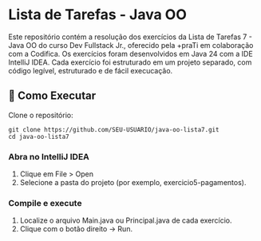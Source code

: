 # Lista de Tarefas - Java OO

Este repositório contém a resolução dos exercícios da Lista de Tarefas 7 - Java OO do curso Dev Fullstack Jr., oferecido pela +praTi em colaboração com a Codifica. Os exercícios foram desenvolvidos em Java 24 com a IDE IntelliJ IDEA.
Cada exercício foi estruturado em um projeto separado, com código legível, estruturado e de fácil execucação.

## 🚀 Como Executar

Clone o repositório:
```
git clone https://github.com/SEU-USUARIO/java-oo-lista7.git
cd java-oo-lista7
```

### Abra no IntelliJ IDEA

1. Clique em File > Open
2. Selecione a pasta do projeto (por exemplo, exercicio5-pagamentos).

### Compile e execute

1. Localize o arquivo Main.java ou Principal.java de cada exercício.
2. Clique com o botão direito → Run.
